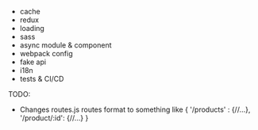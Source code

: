 - cache
- redux
- loading
- sass
- async module & component
- webpack config
- fake api
- i18n
- tests & CI/CD


TODO:

- Changes routes.js routes format to something like { '/products' : {//...}, '/product/:id': {//...} }